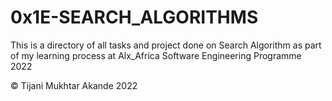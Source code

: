 # 0x1E-SEARCH_ALGORITHMS

This is a directory of all tasks and project done on Search Algorithm as part of my learning process at Alx_Africa Software Engineering Programme 2022

© Tijani Mukhtar Akande 2022
